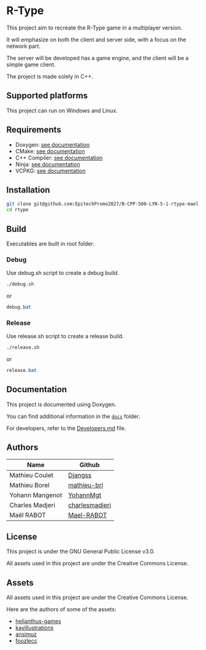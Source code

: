 # R-Type

This project aim to recreate the R-Type game in a multiplayer version.

It will emphasize on both the client and server side, with a focus on the network part.

The server will be developed has a game engine, and the client will be a simple game client.

The project is made solely in C++.

## Supported platforms

This project can run on Windows and Linux.

## Requirements

- Doxygen: [see documentation](https://www.doxygen.nl/manual/install.html)
- CMake: [see documentation](https://cmake.org/install/)
- C++ Compiler: [see documentation](https://gcc.gnu.org/install/)
- Ninja: [see documentation](https://ninja-build.org/)
- VCPKG: [see documentation](Misc/VCPKG.md)

## Installation

```sh
git clone git@github.com:EpitechPromo2027/B-CPP-500-LYN-5-1-rtype-mael.rabot.git && mv B-CPP-500-LYN-5-1-rtype-mael.rabot rtype
cd rtype
```

## Build

Executables are built in root folder.

### Debug

Use debug.sh script to create a debug build.

```sh
./debug.sh
```

or

```powershell
debug.bat
```

### Release

Use release.sh script to create a release build.

```sh
./release.sh
```

or

```powershell
release.bat
```

## Documentation

This project is documented using Doxygen.

You can find additional information in the [`docs`](docs/Hub.md) folder.

For developers, refer to the [Developers.md](docs/Developers.md) file.

## Authors

| Name            | Github                                              |
|-----------------|-----------------------------------------------------|
| Mathieu Coulet  | [Djangss](https://github.com/Djangss)               |
| Mathieu Borel   | [mathieu-brl](https://github.com/mathieu-brl)       |
| Yohann Mangenot | [YohannMgt](https://github.com/YohannMgt)           |
| Charles Madjeri | [charlesmadjeri](https://github.com/charlesmadjeri) |
| Maël RABOT      | [Mael-RABOT](https://github.com/Mael-RABOT)         |

## License

This project is under the GNU General Public License v3.0.

All assets used in this project are under the Creative Commons License.

## Assets

All assets used in this project are under the Creative Commons License.

Here are the authors of some of the assets:

- [helianthus-games](https://helianthus-games.itch.io/)
- [kayillustrations](https://kayillustrations.itch.io/)
- [ansimuz](https://ansimuz.itch.io/)
- [foozlecc](https://foozlecc.itch.io/)
